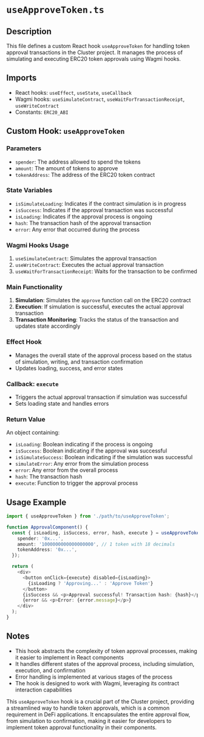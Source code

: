 # `useApproveToken.ts`

## Description
This file defines a custom React hook `useApproveToken` for handling token approval transactions in the Cluster project. It manages the process of simulating and executing ERC20 token approvals using Wagmi hooks.

## Imports
- React hooks: `useEffect`, `useState`, `useCallback`
- Wagmi hooks: `useSimulateContract`, `useWaitForTransactionReceipt`, `useWriteContract`
- Constants: `ERC20_ABI`

## Custom Hook: `useApproveToken`

### Parameters
- `spender`: The address allowed to spend the tokens
- `amount`: The amount of tokens to approve
- `tokenAddress`: The address of the ERC20 token contract

### State Variables
- `isSimulateLoading`: Indicates if the contract simulation is in progress
- `isSuccess`: Indicates if the approval transaction was successful
- `isLoading`: Indicates if the approval process is ongoing
- `hash`: The transaction hash of the approval transaction
- `error`: Any error that occurred during the process

### Wagmi Hooks Usage
1. `useSimulateContract`: Simulates the approval transaction
2. `useWriteContract`: Executes the actual approval transaction
3. `useWaitForTransactionReceipt`: Waits for the transaction to be confirmed

### Main Functionality
1. **Simulation**: Simulates the `approve` function call on the ERC20 contract
2. **Execution**: If simulation is successful, executes the actual approval transaction
3. **Transaction Monitoring**: Tracks the status of the transaction and updates state accordingly

### Effect Hook
- Manages the overall state of the approval process based on the status of simulation, writing, and transaction confirmation
- Updates loading, success, and error states

### Callback: `execute`
- Triggers the actual approval transaction if simulation was successful
- Sets loading state and handles errors

### Return Value
An object containing:
- `isLoading`: Boolean indicating if the process is ongoing
- `isSuccess`: Boolean indicating if the approval was successful
- `isSimulateSuccess`: Boolean indicating if the simulation was successful
- `simulateError`: Any error from the simulation process
- `error`: Any error from the overall process
- `hash`: The transaction hash
- `execute`: Function to trigger the approval process

## Usage Example

```typescript
import { useApproveToken } from './path/to/useApproveToken';

function ApprovalComponent() {
  const { isLoading, isSuccess, error, hash, execute } = useApproveToken({
    spender: '0x...',
    amount: '1000000000000000000', // 1 token with 18 decimals
    tokenAddress: '0x...',
  });

  return (
    <div>
      <button onClick={execute} disabled={isLoading}>
        {isLoading ? 'Approving...' : 'Approve Token'}
      </button>
      {isSuccess && <p>Approval successful! Transaction hash: {hash}</p>}
      {error && <p>Error: {error.message}</p>}
    </div>
  );
}
```

## Notes
- This hook abstracts the complexity of token approval processes, making it easier to implement in React components
- It handles different states of the approval process, including simulation, execution, and confirmation
- Error handling is implemented at various stages of the process
- The hook is designed to work with Wagmi, leveraging its contract interaction capabilities

This `useApproveToken` hook is a crucial part of the Cluster project, providing a streamlined way to handle token approvals, which is a common requirement in DeFi applications. It encapsulates the entire approval flow, from simulation to confirmation, making it easier for developers to implement token approval functionality in their components.
